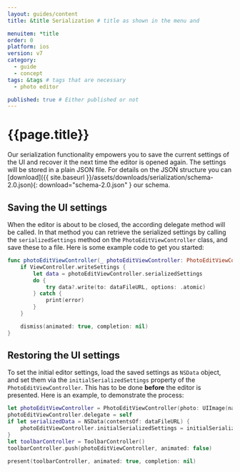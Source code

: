 ```yaml
---
layout: guides/content
title: &title Serialization # title as shown in the menu and 

menuitem: *title
order: 0
platform: ios
version: v7
category: 
  - guide
  - concept
tags: &tags # tags that are necessary
  - photo editor 

published: true # Either published or not 
---
```


# {{page.title}}

Our serialization functionality empowers you to save the current settings of the UI and recover it the next time the editor is opened again. The settings will be stored in a plain JSON file.
For details on the JSON structure you can [download]({{ site.baseurl }}/assets/downloads/serialization/schema-2.0.json){: download="schema-2.0.json" } our schema.

## Saving the UI settings
When the editor is about to be closed, the according delegate method will be called.
In that method you can retrieve the serialized settings by calling the `serializedSettings` method on the `PhotoEditViewController` class,
and save these to a file. Here is some example code to get you started:

```swift
func photoEditViewController(_ photoEditViewController: PhotoEditViewController, didSave image: UIImage, and data: Data) {
    if ViewController.writeSettings {
        let data = photoEditViewController.serializedSettings
        do {
            try data?.write(to: dataFileURL, options: .atomic)
        } catch {
            print(error)
        }
    }

    dismiss(animated: true, completion: nil)
}
```

## Restoring the UI settings

To set the initial editor settings, load the saved settings as `NSData` object, and set them via the `initialSerializedSettings` property of
the `PhotoEditViewController`. This has to be done **before** the editor is presented. Here is an example, to demonstrate the process:

```swift
let photoEditViewController = PhotoEditViewController(photo: UIImage(named: "sample_image")!)
photoEditViewController.delegate = self
if let serializedData = NSData(contentsOf: dataFileURL) {
    photoEditViewController.initialSerializedSettings = initialSerializedSettings
}
let toolbarController = ToolbarController()
toolbarController.push(photoEditViewController, animated: false)

present(toolbarController, animated: true, completion: nil)
```


